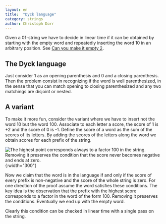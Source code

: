```yaml
---
layout: en
title:  "Dyck language"
category: strings
author: Christoph Dürr
---
```


Given a 01-string we have to decide in linear time if it can be obtained by starting with the empty word and repeatedly inserting the word 10 in an arbitrary position.  See [Can you make it empty 2](http://www.spoj.com/problems/EMTY2/en/).

## The Dyck language

Just consider 1 as an opening parenthesis and 0 and a closing parenthesis. Then the problem consist in recognizing if the word is well parenthesized, in the sense that you can match opening to closing parenthesized and any two matchings are disjoint or nested.

## A variant

To make it more fun, consider the variant where we have to insert not the word 10 but the word 100.  Associate to each letter a score, the score of 1 is +2 and the score of 0 is -1.  Define the score of a word as the sum of the scores of its letters. By adding the scores of the letters along the word we obtain scores for each prefix of the string.

![]({{site.images}}make-it-empty.svg "The highest point corresponds always to a factor 100 in the string. Removing it preserves the condition that the score never becomes negative and ends at zero." ){:width="300"}

Now we claim that the word is in the language if and only if the score of every prefix is non-negative and the score of the whole string is zero.  For  one direction of the proof assume the word satisfies these conditions.  The key idea  is the observation that the prefix with the highest score corresponds to a factor in the word of the form 100.  Removing it preserves the conditions.  Eventually we end up with the empty word.

Clearly this condition can be checked in linear time with a single pass on the string.


